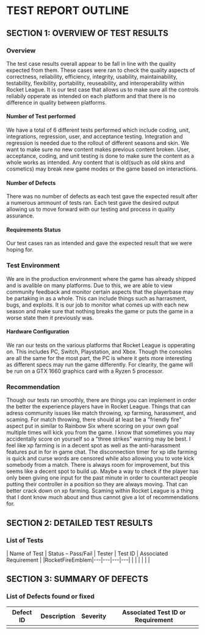 # TEST REPORT OUTLINE

## SECTION 1: OVERVIEW OF TEST RESULTS

### Overview

The test case results overall appear to be fall in line with the quality expected from them. These cases were ran to check the quality aspects of correctness, reliability, efficiency, integrity, usability, maintainability, testability, flexibility, portability, reuseability, and interoperability within Rocket League. 
It is our test case  that allows us to make sure all the controls reliabily opperate as intended on each platform and that there is no difference in quality between platforms. 

#### Number of Test performed
We have a total of 6 different tests performed which include coding, unit, integrations, regression, user, and acceptance testing. Integration and regression is needed due to the rollout of different seasons and skin. We want to make sure no new content makes previous content broken. User, acceptance, coding, and unit testing is done to make sure the content as a whole works as intended. Any content that is old(such as old skins and cosmetics) may break new game modes or the game based on interactions. 


#### Number of Defects

There was no number of defects as each test gave the expected result after a numerous ammount of tests ran. Each test gave the desired output allowing us to move forward with our testing and process in quality assurance. 

#### Requirements Status

Our test cases ran as intended and gave the expected result that we were hoping for. 

### Test Environment

We are in the production environment where the game has already shipped and is avalible on many platforms. Due to this, we are able to view community feedback and monitor certain aspects that the playerbase may be partaking in as a whole. This can include things such as harrasment, bugs, and exploits. It is our job to monitor what comes up with each new season and make sure that nothing breaks the game or puts the game in a worse state then it previously was. 

#### Hardware Configuration

We ran our tests on the various platforms that Rocket League is opperating on. This includes PC, Switch, Playstation, and Xbox. Though the consoles are all the same for the most part, the PC is where it gets more interesting as different specs may run the game differently. For clearity, the game will be run on a GTX 1660 graphics card with a Ryzen 5 processor. 

### Recommendation

Though our tests ran smoothly, there are things you can implement in order the better the experience players have in Rocket League. Things that can adress community issues like match throwing, xp farming, harassment, and scaming. For match throwing, there should at least be a "friendly fire" aspect put in similar to Rainbow Six where scoring on your own goal multiple times will kick you from the game. I know that sometimes you may accidentally score on yourself so a "three strikes" warning may be best. I feel like xp farming is in a decent spot as well as the anti-harassment features put in for in game chat. The disconnection timer for xp idle farming is quick and curse words are censored while also allowing you to vote kick somebody from a match. There is always room for improvement, but this seems like a decent spot to build up. Maybe a way to check if the player has only been giving one input for the past minute in order to counteract people putting their controller in a position so they are always moving. That can better crack down on xp farming. Scaming within Rocket League is a thing that I dont know much about and thus cannot give a lot of recommendations for.


## SECTION 2: DETAILED TEST RESULTS

### List of Tests

| Name of Test | Status – Pass/Fail | Tester | Test ID | Associated Requirement |
|RocketFireEmblem|---|---|---|---|
| | | | | |

## SECTION 3: SUMMARY OF DEFECTS

### List of Defects found or fixed

| Defect ID | Description | Severity | Associated Test ID or Requirement |
|---|---|---|---|
| | | | |
